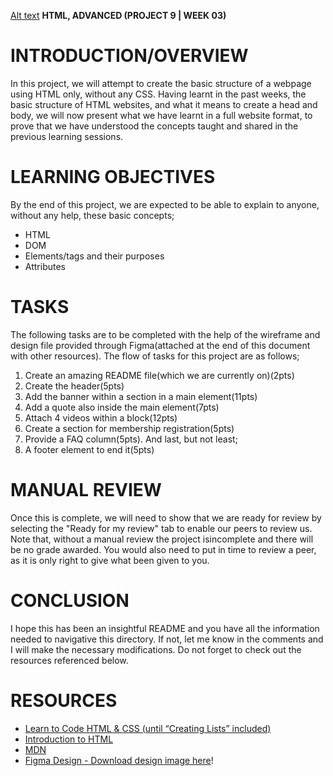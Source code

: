 [Alt text](<ALX figma-1.jpg>)
**HTML, ADVANCED (PROJECT 9 | WEEK 03)**

# INTRODUCTION/OVERVIEW

In this project, we will attempt to create the basic structure of a webpage using HTML only, without any CSS. Having learnt in the past weeks, the basic structure of HTML websites, and what it means to create a head and body, we will now present what we have learnt in a full website format, to prove that we have understood the concepts taught and shared in the previous learning sessions.

# LEARNING OBJECTIVES

By the end of this project, we are expected to be able to explain to anyone, without any help, these basic concepts;

- HTML
- DOM
- Elements/tags and their purposes
- Attributes

# TASKS

The following tasks are to be completed with the help of the wireframe and design file provided through Figma(attached at the end of this document with other resources). The flow of tasks for this project are as follows;

1. Create an amazing README file(which we are currently on)(2pts)
2. Create the header(5pts)
3. Add the banner within a section in a main element(11pts)
4. Add a quote also inside the main element(7pts)
5. Attach 4 videos within a block(12pts)
6. Create a section for membership registration(5pts)
7. Provide a FAQ column(5pts). And last, but not least;
8. A footer element to end it(5pts)

# MANUAL REVIEW

Once this is complete, we will need to show that we are ready for review by selecting the "Ready for my review" tab to enable our peers to review us. Note that, without a manual review the project isincomplete and there will be no grade awarded. You would also need to put in time to review a peer, as it is only right to give what been given to you.

# CONCLUSION

I hope this has been an insightful README and you have all the information needed to navigative this directory. If not, let me know in the comments and I will make the necessary modifications. Do not forget to check out the resources referenced below.

# RESOURCES

- [Learn to Code HTML & CSS (until “Creating Lists” included)](https://learn.shayhowe.com/html-css/)
- [Introduction to HTML](https://developer.mozilla.org/en-US/docs/Learn/HTML/Introduction_to_HTML)
- [MDN](https://developer.mozilla.org/en-US/)
- [Figma Design - Download design image here](https://intranet.alxswe.com/rltoken/LTAnuL7o_w6kq8u9hUicgg)!
